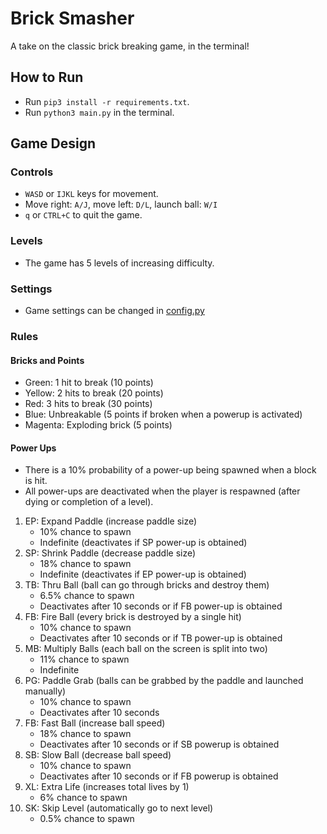 # Brick Smasher

A take on the classic brick breaking game, in the terminal!

## How to Run

- Run ```pip3 install -r requirements.txt```.
- Run ```python3 main.py``` in the terminal.

## Game Design

### Controls

- ```WASD``` or ```IJKL``` keys for movement.
- Move right: ```A/J```, move left: ```D/L```, launch ball: ```W/I```
- ```q``` or ```CTRL+C``` to quit the game.

### Levels

- The game has 5 levels of increasing difficulty.

### Settings

- Game settings can be changed in [config.py](config.py)

### Rules

#### Bricks and Points

- Green: 1 hit to break (10 points)
- Yellow: 2 hits to break (20 points)
- Red: 3 hits to break (30 points)
- Blue: Unbreakable (5 points if broken when a powerup is activated)
- Magenta: Exploding brick (5 points)

#### Power Ups

- There is a 10% probability of a power-up being spawned when a block is hit.
- All power-ups are deactivated when the player is respawned (after dying or completion of a level).

1. EP: Expand Paddle (increase paddle size) 
   - 10% chance to spawn
   - Indefinite (deactivates if SP power-up is obtained)
2. SP: Shrink Paddle (decrease paddle size) 
   - 18% chance to spawn
   - Indefinite (deactivates if EP power-up is obtained)
3. TB: Thru Ball (ball can go through bricks and destroy them) 
   - 6.5% chance to spawn
   - Deactivates after 10 seconds or if FB power-up is obtained
4. FB: Fire Ball (every brick is destroyed by a single hit) 
   - 10% chance to spawn
   - Deactivates after 10 seconds or if TB power-up is obtained
5. MB: Multiply Balls (each ball on the screen is split into two) 
   - 11% chance to spawn
   - Indefinite
6. PG: Paddle Grab (balls can be grabbed by the paddle and launched manually) 
   - 10% chance to spawn
   - Deactivates after 10 seconds
7. FB: Fast Ball (increase ball speed) 
   - 18% chance to spawn
   - Deactivates after 10 seconds or if SB powerup is obtained
8. SB: Slow Ball (decrease ball speed) 
   - 10% chance to spawn
   - Deactivates after 10 seconds or if FB powerup is obtained
9. XL: Extra Life (increases total lives by 1) 
   - 6% chance to spawn
10. SK: Skip Level (automatically go to next level) 
    - 0.5% chance to spawn
